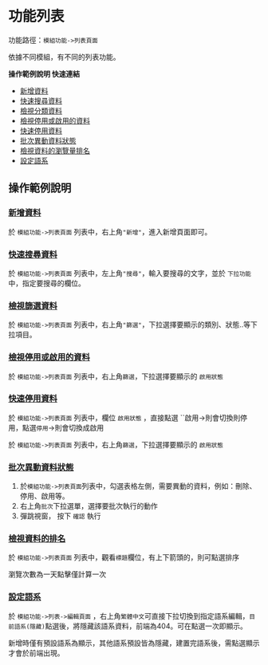 # 功能列表

功能路徑：`模組功能->列表頁面`

依據不同模組，有不同的列表功能。

**操作範例說明 快速連結**

* [新增資料](/guide/public-list#新增資料)
* [快速搜尋資料](/guide/public-list#快速搜尋資料)
* [檢視分類資料](/guide/public-list#檢視指定資料分類資料)
* [檢視停用或啟用的資料](/guide/public-list#檢視停用或啟用的資料)
* [快速停用資料](/guide/public-list#快速停用資料)
* [批次異動資料狀態](/guide/public-list#批次異動資料狀態)
* [檢視資料的瀏覽量排名](/guide/public-list#檢視資料的瀏覽量排名)
* [設定語系](/guide/public-list#設定語系)



##  操作範例說明

### [新增資料](/guide/public-list#新增資料)

於 `模組功能->列表頁面` 列表中，右上角`"新增"`，進入新增頁面即可。

### [快速搜尋資料](/guide/public-list#快速搜尋資料)

於 `模組功能->列表頁面` 列表中，左上角`"搜尋"`，輸入要搜尋的文字，並於 `下拉功能`
中，指定要搜尋的欄位。

### [檢視篩選資料](/guide/public-list#檢視篩選資料)

於 `模組功能->列表頁面`
列表中，右上角`"篩選"`，下拉選擇要顯示的類別、狀態..等下拉項目。

### [檢視停用或啟用的資料](/guide/public-list#檢視停用或啟用的資料)

於 `模組功能->列表頁面` 列表中，右上角`篩選`，下拉選擇要顯示的 `啟用狀態`

### [快速停用資料](/guide/public-list#快速停用資料)

於 `模組功能->列表頁面` 列表中，欄位 `啟用狀態` ，直接點選
``啟用->則會切換則停用，點選`停用`->則會切換成啟用

於 `模組功能->列表頁面` 列表中，右上角`篩選`，下拉選擇要顯示的 `啟用狀態`


### [批次異動資料狀態](/guide/public-list#批次異動資料狀態)

1. 於`模組功能->列表頁面`列表中，勾選表格左側，需要異動的資料，例如：刪除、停用、啟用等。
2. 右上角`批次`下拉選單，選擇要批次執行的動作
3. 彈跳視窗， 按下 `確認` 執行

### [檢視資料的排名](/guide/public-list#檢視資料的排名)

於 `模組功能->列表頁面` 列表中，觀看`標題`欄位，有上下箭頭的，則可點選排序

瀏覽次數為一天點擊僅計算一次


### [設定語系](/guide/public-list#設定語系)

於 `模組功能->列表->編輯頁面` ，右上角`繁體中文`可直接下拉切換到指定語系編輯，`目前語系(隱藏)`點選後，將隱藏該語系資料，前端為404。可在點選一次即顯示。

新增時僅有預設語系為顯示，其他語系預設皆為隱藏，建置完語系後，需點選顯示才會於前端出現。


